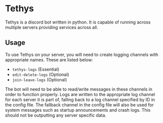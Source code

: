 # Tethys

Tethys is a discord bot written in python. It is capable of running across multiple servers providing services across all.

## Usage
To use Tethys on your server, you will need to create logging channels with appropriate names. These are listed below:
- `tethys-logs` (Essential)
- `edit-delete-logs` (Optional)
- `join-leave-logs` (Optional)

The bot will need to be able to read/write messages in these channels in order to function properly. Logs are written to the appropriate log channel for each server it is part of, falling back to a log channel specified by ID in the config file. The fallback channel in the config file will also be used for system messages such as startup announcements and crash logs. This should not be outputting any server specific data.